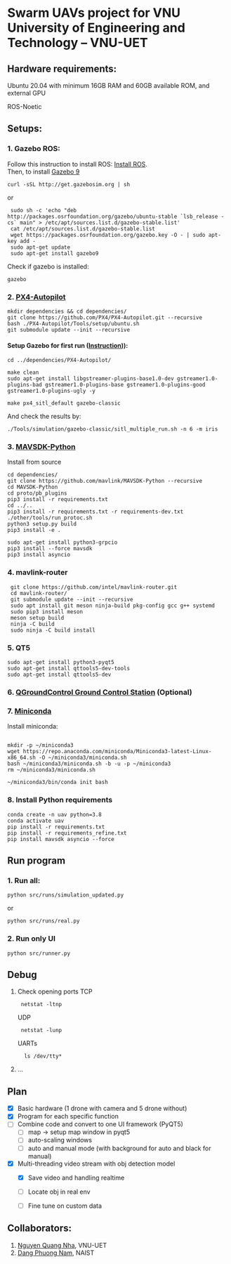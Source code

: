 # Swarm UAVs project for VNU University of Engineering and Technology – VNU-UET

## Hardware requirements:

Ubuntu 20.04 with minimum 16GB RAM and 60GB available ROM, and external GPU

ROS-Noetic

## Setups:

### 1. Gazebo ROS:

   Follow this instruction to install ROS: [Install ROS](https://wiki.ros.org/noetic/Installation/Ubuntu). </br>
   Then, to install [Gazebo 9](https://classic.gazebosim.org/tutorials?cat=install&tut=install_ubuntu&ver=9.0)


   ```
   curl -sSL http://get.gazebosim.org | sh
   ```

   or

   ```
    sudo sh -c 'echo "deb http://packages.osrfoundation.org/gazebo/ubuntu-stable `lsb_release -cs` main" > /etc/apt/sources.list.d/gazebo-stable.list'
    cat /etc/apt/sources.list.d/gazebo-stable.list
    wget https://packages.osrfoundation.org/gazebo.key -O - | sudo apt-key add -
    sudo apt-get update
    sudo apt-get install gazebo9
   ```

   Check if gazebo is installed:

   ```
   gazebo
   ```
### 2. [PX4-Autopilot](https://github.com/PX4/PX4-Autopilot.git)


   ```
   mkdir dependencies && cd dependencies/
   git clone https://github.com/PX4/PX4-Autopilot.git --recursive
   bash ./PX4-Autopilot/Tools/setup/ubuntu.sh
   git submodule update --init --recursive
   ```

   #### Setup Gazebo for first run ([Instruction](https://docs.px4.io/main/en/sim_gazebo_classic/multi_vehicle_simulation.html))):

   ```
   cd ../dependencies/PX4-Autopilot/
   ```

   ```[setup]
   make clean
   sudo apt-get install libgstreamer-plugins-base1.0-dev gstreamer1.0-plugins-bad gstreamer1.0-plugins-base gstreamer1.0-plugins-good gstreamer1.0-plugins-ugly -y
   ```

   ```
   make px4_sitl_default gazebo-classic
   ```

   And check the results by:

   ```
   ./Tools/simulation/gazebo-classic/sitl_multiple_run.sh -n 6 -m iris
   ```
### 3. [MAVSDK-Python](https://github.com/mavlink/MAVSDK-Python.git)

   Install from source
   ```Install from src
   cd dependencies/
   git clone https://github.com/mavlink/MAVSDK-Python --recursive
   cd MAVSDK-Python
   cd proto/pb_plugins
   pip3 install -r requirements.txt
   cd ../..
   pip3 install -r requirements.txt -r requirements-dev.txt
   ./other/tools/run_protoc.sh
   python3 setup.py build
   pip3 install -e .
   ```
   ```Pipy
   sudo apt-get install python3-grpcio
   pip3 install --force mavsdk
   pip3 install asyncio
   ```
### 4. mavlink-router


   ```
    git clone https://github.com/intel/mavlink-router.git
    cd mavlink-router/
    git submodule update --init --recursive
    sudo apt install git meson ninja-build pkg-config gcc g++ systemd
    sudo pip3 install meson
    meson setup build
    ninja -C build
    sudo ninja -C build install
   ```
### 5. QT5


   ```
   sudo apt-get install python3-pyqt5
   sudo apt-get install qttools5-dev-tools
   sudo apt-get install qttools5-dev
   ```
### 6. [QGroundControl Ground Control Station](https://github.com/mavlink/qgroundcontrol/releases) (Optional)
### 7. [Miniconda](https://docs.anaconda.com/free/miniconda/miniconda-install/)

   Install miniconda:


   ```

   mkdir -p ~/miniconda3
   wget https://repo.anaconda.com/miniconda/Miniconda3-latest-Linux-x86_64.sh -O ~/miniconda3/miniconda.sh
   bash ~/miniconda3/miniconda.sh -b -u -p ~/miniconda3
   rm ~/miniconda3/miniconda.sh

   ```

   ```
   ~/miniconda3/bin/conda init bash

   ```
### 8. Install Python requirements


   ```
   conda create -n uav python=3.8
   conda activate uav
   pip install -r requirements.txt
   pip install -r requirements_refine.txt
   pip install mavsdk asyncio --force
   ```

## Run program

### 1. Run all:

   ```
   python src/runs/simulation_updated.py
   ```

   or

   ```
   python src/runs/real.py
   ```
### 2. Run only UI
   ```
   python src/runner.py
   ```

## Debug

1. Check opening ports
   TCP

   ```
    netstat -ltnp
   ```

   UDP

   ```
    netstat -lunp
   ```

   UARTs

   ```
     ls /dev/tty*
   ```
2. ...

## Plan

- [X] Basic hardware (1 drone with camera and 5 drone without)
- [X] Program for each specific function
- [ ] Combine code and convert to one UI framework (PyQT5)
  - [ ] map -> setup map window in pyqt5
  - [ ] auto-scaling windows
  - [ ] auto and manual mode (with background for auto and black for manual)
- [X] Multi-threading video stream with obj detection model
  - [x] Save video and handling realtime
  - [ ] Locate obj in real env
  - [ ] Fine tune on custom data


## Collaborators:

1. [Nguyen Quang Nha](nhanq@vnu.edu.vn), VNU-UET
2. [Dang Phuong Nam](phgnam1811.vn@gmail.com), NAIST
